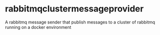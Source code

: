 # rabbitmqclustermessageprovider
A rabbitmq message sender that publish messages to a cluster of rabbitmq running on a docker environment
